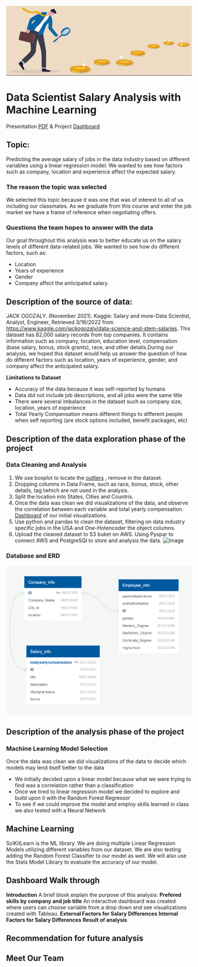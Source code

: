 ![image](https://raw.githubusercontent.com/Sirius0531/final_project/main/Resources/Images/BannerMain.jpg)
# Data Scientist Salary Analysis with Machine Learning
Presentation [PDF](https://github.com/Sirius0531/final_project/blob/main/2nd%20Segment%20Project%20Deliverable/Deliverable2_Storyboard_PDF.pdf) &
Project [Dashboard](https://sirius0531.github.io/final_project/)

## Topic:
Predicting the average salary of jobs in the data industry based on different variables using a linear regression model. We wanted to see how factors such as company, location and experience affect the expected salary.

### The reason the topic was selected
We selected this topic because it was one that was of interest to all of us including our classmates. As we graduate from this course and enter the job market we have a frame of reference when negotiating offers.
### Questions the team hopes to answer with the data
Our goal throughout this analysis was to better educate us on the  salary levels of different data-related jobs. We wanted to see how  do different factors, such as:
- Location
- Years of experience
- Gender
- Company
affect the anticipated salary.


## Description of the source of data:

JACK OGOZALY. (November 2021). 
Kaggle: Salary and more-Data Scientist, Analyst, Engineer, 
Retrieved 3/16/2022 from https://www.kaggle.com/jackogozaly/data-science-and-stem-salaries.
This dataset has 62,000 salary records from top companies. It contains information such as company, location, education level, compensation (base salary, bonus, stock grants), race, and other details.During our analysis, we hoped this dataset would help us answer the question of how do different factors such as location, years of experience, gender, and company affect the anticipated salary.

**Limitations to Dataset**
- Accuracy of the data because it was self-reported by humans
- Data did not include job descriptions, and all jobs were the same title
- There were several imbalances in the dataset such as company size, location, years of experience
- Total Yearly Compensation means different things to different people when self reporting (are stock options included, benefit packages, etc)

## Description of the data exploration phase of the project

### Data Cleaning and Analysis
1. We use boxplot to locate the [outliers](https://raw.githubusercontent.com/Sirius0531/final_project/main/2nd%20Segment%20Project%20Deliverable/Data/outlier_totalyearlycompensation.PNG) , remove in the dataset.
2.  Dropping columns in Data Frame, such as race, bonus, stock, other details, tag twhich are not used in the analysis. 
3.  Split the location into States, Cities and Countris.
4.  Once the data was clean we did visualizations of the data, and observe the correlation between each variable and total yearly compensation. 
[Dashboard](https://public.tableau.com/app/profile/sirius.liao/viz/SalaryAnalysis-Storyboard/DataScientistSalaryAnalysis#1) of our initial visualizations.
5. Use python and pandas to clean the dataset, filtering on data industry specific jobs in the USA and One-Hotencoder the object columns. 
6. Upload the cleaned dataset to S3 buket on AWS. Using Pyspar to connect AWS and PostgreSQl to store and analysis the data.
![image](https://user-images.githubusercontent.com/92349969/160261413-f58f0815-c402-407f-8edc-00913896e6cb.png)

### Database and ERD
<img src="https://raw.githubusercontent.com/Sirius0531/final_project/main/2nd%20Segment%20Project%20Deliverable/ERD.PNG" width="800" >

## Description of the analysis phase of the project

### Machine Learning Model Selection
Once the data was clean we did visualizations of the data to decide which models may lend itself better to the data 
- We initially decided upon a linear model because what we were trying to find was a correlation rather than a classification
- Once we tired to linear regression model we decided to explore and build upon it with the Random Forest Regressor
- To see if we could improve the model and employ skills learned in class we also tested with a Neural Network
## Machine Learning
SciKitLearn is the ML library. We are doing multiple Linear Regression Models utilizing different variables from our dataset. We are also testing adding the Random Forest Classifier to our model as well. We will also use the Stats Model Library to evaluate the accuracy of our model.

## Dashboard Walk through
**Introduction**
A brief bloxk explain the purpose of this analysis:
**Prefered skills by company and job title**
An interactive dashboard was created where users can choose variable from a drop down and see visualizations created with Tableau. 
**External Factors for Salary Differences**
**Internal Factors for Salary Differences**
**Result of analysis**


## Recommendation for future analysis

## Meet Our Team
